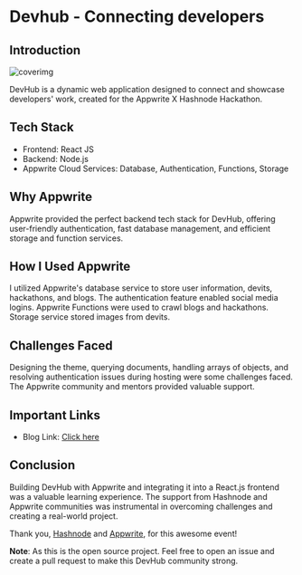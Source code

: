 # Devhub - Connecting developers
## Introduction

![coverimg](https://cdn.hashnode.com/res/hashnode/image/upload/v1686660029097/9ec89abc-1a96-48d4-8e62-501d4f22e273.png)

DevHub is a dynamic web application designed to connect and showcase developers' work, created for the Appwrite X Hashnode Hackathon.

## Tech Stack

   - Frontend: React JS
   - Backend: Node.js
   - Appwrite Cloud Services: Database, Authentication, Functions, Storage

## Why Appwrite

Appwrite provided the perfect backend tech stack for DevHub, offering user-friendly authentication, fast database management, and efficient storage and function services.

## How I Used Appwrite

I utilized Appwrite's database service to store user information, devits, hackathons, and blogs. The authentication feature enabled social media logins. Appwrite Functions were used to crawl blogs and hackathons. Storage service stored images from devits.

## Challenges Faced

Designing the theme, querying documents, handling arrays of objects, and resolving authentication issues during hosting were some challenges faced. The Appwrite community and mentors provided valuable support.

## Important Links

 - Blog Link: [Click here](https://utsavbhattarai.hashnode.dev/introducing-devhub-uniting-coders-catalyzing-innovation)

## Conclusion

Building DevHub with Appwrite and integrating it into a React.js frontend was a valuable learning experience. The support from Hashnode and Appwrite communities was instrumental in overcoming challenges and creating a real-world project.

Thank you, [Hashnode](https://hashnode.com) and [Appwrite](https://appwrite.io), for this awesome event!


**Note**: As this is the open source project. Feel free to open an issue and create a pull request to make this DevHub community strong.
